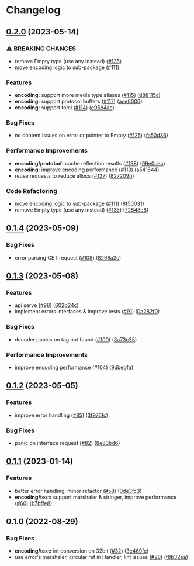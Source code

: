 # Changelog

## [0.2.0](https://github.com/abemedia/go-don/compare/v0.1.4...v0.2.0) (2023-05-14)


### ⚠ BREAKING CHANGES

* remove Empty type (use any instead) ([#135](https://github.com/abemedia/go-don/issues/135))
* move encoding logic to sub-package ([#111](https://github.com/abemedia/go-don/issues/111))

### Features

* **encoding:** support more media type aliases ([#115](https://github.com/abemedia/go-don/issues/115)) ([d88115c](https://github.com/abemedia/go-don/commit/d88115c058e6d81c9fd0ec1d27d55bd44b4cf8e6))
* **encoding:** support protocol buffers ([#117](https://github.com/abemedia/go-don/issues/117)) ([ace6006](https://github.com/abemedia/go-don/commit/ace600620fbe9c67e56ecfb1b7394536cc1da0a4))
* **encoding:** support toml ([#114](https://github.com/abemedia/go-don/issues/114)) ([e95b4ae](https://github.com/abemedia/go-don/commit/e95b4aed2a43c5bd87dbf3bb4591faf0d0fd3c97))


### Bug Fixes

* no content issues on error or pointer to Empty ([#125](https://github.com/abemedia/go-don/issues/125)) ([fa50d36](https://github.com/abemedia/go-don/commit/fa50d363e872d51baeed84cb516d6d4a45fc345b))


### Performance Improvements

* **encoding/protobuf:** cache reflection results ([#138](https://github.com/abemedia/go-don/issues/138)) ([99e0cea](https://github.com/abemedia/go-don/commit/99e0cea46d5e42e91dda63bfdd365835161a9a03))
* **encoding:** improve encoding performance ([#113](https://github.com/abemedia/go-don/issues/113)) ([a541544](https://github.com/abemedia/go-don/commit/a541544614d07121266a2ebf1eebfd75b9d7541d))
* reuse requests to reduce allocs ([#127](https://github.com/abemedia/go-don/issues/127)) ([827209b](https://github.com/abemedia/go-don/commit/827209bca6cfa7a91c414f6bced4a10308d9573f))


### Code Refactoring

* move encoding logic to sub-package ([#111](https://github.com/abemedia/go-don/issues/111)) ([8f50031](https://github.com/abemedia/go-don/commit/8f50031717f53348d31619b96411dcbf60e1e6fc))
* remove Empty type (use any instead) ([#135](https://github.com/abemedia/go-don/issues/135)) ([72848e8](https://github.com/abemedia/go-don/commit/72848e8389c67f4443a1f99fc1e4a8610c831b65))

## [0.1.4](https://github.com/abemedia/go-don/compare/v0.1.3...v0.1.4) (2023-05-09)


### Bug Fixes

* error parsing GET request ([#108](https://github.com/abemedia/go-don/issues/108)) ([8298a2c](https://github.com/abemedia/go-don/commit/8298a2c7a8d46858420fccbbe39909db71838b38))

## [0.1.3](https://github.com/abemedia/go-don/compare/v0.1.2...v0.1.3) (2023-05-08)


### Features

* api serve ([#98](https://github.com/abemedia/go-don/issues/98)) ([602b24c](https://github.com/abemedia/go-don/commit/602b24c5220bee9955d30ec38e7fbc8b41aa2e10))
* implement errors interfaces & improve tests ([#91](https://github.com/abemedia/go-don/issues/91)) ([0a282f0](https://github.com/abemedia/go-don/commit/0a282f0fc2fbe289a89fd9cc0ba94939108fb205))


### Bug Fixes

* decoder panics on tag not found ([#100](https://github.com/abemedia/go-don/issues/100)) ([3a73c35](https://github.com/abemedia/go-don/commit/3a73c35dd996e1035360733d4b60d52b88c3243b))


### Performance Improvements

* improve encoding performance ([#104](https://github.com/abemedia/go-don/issues/104)) ([9dbebfa](https://github.com/abemedia/go-don/commit/9dbebfa81db3277efd964d6d8fa9f1755ef9683a))

## [0.1.2](https://github.com/abemedia/go-don/compare/v0.1.1...v0.1.2) (2023-05-05)


### Features

* improve error handling ([#85](https://github.com/abemedia/go-don/issues/85)) ([3f976fc](https://github.com/abemedia/go-don/commit/3f976fca67e518b9c786c4af32c46586fd5cdc06))


### Bug Fixes

* panic on interface request ([#82](https://github.com/abemedia/go-don/issues/82)) ([8e83bd6](https://github.com/abemedia/go-don/commit/8e83bd692db5569b36426b112d4d243cc106968a))

## [0.1.1](https://github.com/abemedia/go-don/compare/v0.1.0...v0.1.1) (2023-01-14)


### Features

* better error handling, minor refactor ([#58](https://github.com/abemedia/go-don/issues/58)) ([0de3fc3](https://github.com/abemedia/go-don/commit/0de3fc32deb4692a7e768f1f650122b664785810))
* **encoding/text:** support marshaler & stringer, improve performance ([#60](https://github.com/abemedia/go-don/issues/60)) ([b7bffe8](https://github.com/abemedia/go-don/commit/b7bffe81d2ca0651a78d694462e6684df211f0ca))

## 0.1.0 (2022-08-29)


### Bug Fixes

* **encoding/text:** int conversion on 32bit ([#32](https://github.com/abemedia/go-don/issues/32)) ([3e469fe](https://github.com/abemedia/go-don/commit/3e469fe24189849d25e24395500eca23d6043a96))
* use error's marshaler, circular ref in Handler, lint issues ([#28](https://github.com/abemedia/go-don/issues/28)) ([f8b32ea](https://github.com/abemedia/go-don/commit/f8b32eaa0150d96a6ce186f2bdf41ef0e90a39e0))
